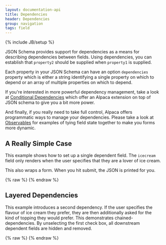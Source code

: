 ```yaml
---
layout: documentation-api
title: Dependencies
header: Dependencies
group: navigation
tags: field
---
```

{% include JB/setup %}

JSON Schema provides support for dependencies as a means for describing dependencies between fields.  Using
dependencies, you can establish that <code>property2</code> should be supplied when <code>property1</code> is supplied.

Each property in your JSON Schema can have an option <code>dependencies</code> property which is either a string
identifying a single property on which to depend or an array of multiple properties on which to depend.

If you're interested in more powerful dependency management, take a look at
<a href="conditional-dependencies.html">Conditional Dependencies</a> which offer an Alpaca extension on top of
JSON schema to give you a bit more power.

And finally, if you really need to take full control, Alpaca offers programmatic ways to manage your dependencies.
Please take a look at <a href="observables.html">Observables</a> for examples of tying field state together to
make you forms more dynamic.

## A Really Simple Case

This example shows how to set up a single dependent field.  The <code>icecream</code>
field only renders when the user specifies that they are a lover of ice cream.

This also wraps a form.  When you hit submit, the JSON is printed for you.

<div id="field1"> </div>
{% raw %}
<script type="text/javascript" id="field1-script">
$("#field1").alpaca({
    "data": {},
    "schema": {
        "title": "Survey",
        "description": "Please participate in our survey",
        "type": "object",
        "properties": {
            "fan": {
                "title": "Are you an Ice Cream fanatic?",
                "type": "boolean"
            },
            "icecream": {
                "title": "What is your Favorite Ice Cream?",
                "type": "String",
                "enum": ["Vanilla", "Chocolate", "Coffee", "Strawberry", "Mint"],
                "dependencies": "fan"
            }
        }
    },
    "options": {
        "fields": {
            "fan": {
                "rightLabel": "Why yes, I am..."
            }
        },
        "form": {
            "buttons": {
                "submit": {
                    "click": function() {
                        alert(JSON.stringify(this.getValue(), null, "  "));
                    }
                }
            }
        }
    }
});
</script>
{% endraw %}


## Layered Dependencies

This example introduces a second dependency.  If the user specifies the flavour of ice
cream they prefer, they are then additionally asked for the kind of topping they would prefer.
This demonstrates chained-dependencies.  By unselecting the first check box, all downstream
dependent fields are hidden and removed.

<div id="field2"> </div>
{% raw %}
<script type="text/javascript" id="field2-script">
$("#field2").alpaca({
    "data": {},
    "schema": {
        "title": "Survey",
        "description": "Please participate in our survey",
        "type": "object",
        "properties": {
            "fan": {
                "title": "Are you an Ice Cream fanatic?",
                "type": "boolean"
            },
            "icecream": {
                "title": "I see... so what is your favorite flavor?",
                "type": "String",
                "enum": ["Vanilla", "Chocolate", "Coffee", "Strawberry", "Mint"],
                "dependencies": "fan"
            },
            "topping": {
                "title": "Ah... and what is your favorite topping?",
                "type": "String",
                "enum": ["Marshmellow", "Chocolate Chip", "Caramel", "Cookie Dough"],
                "dependencies": ["icecream"]
            }
        }
    },
    "options": {
        "fields": {
            "fan": {
                "rightLabel": "Why yes, I am..."
            }
        }
    }
});
</script>
{% endraw %}
